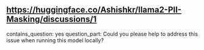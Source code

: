 ## https://huggingface.co/Ashishkr/llama2-PII-Masking/discussions/1

contains_question: yes
question_part: Could you please help to address this issue when running this model locally?